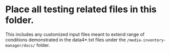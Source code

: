 Place all testing related files in this folder.
===

This includes any customized input files meant to extend range of conditions 
demonstrated in the data4*.txt files under the `/media-inventory-manager/docs/` folder.
